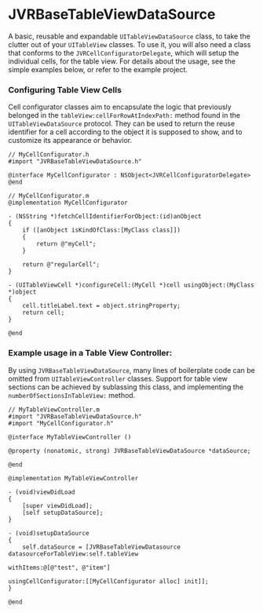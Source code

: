 JVRBaseTableViewDataSource
==========================

A basic, reusable and expandable `UITableViewDataSource` class, to take the clutter out of your `UITableView` classes. To use it, you will also need a class that conforms to the `JVRCellConfiguratorDelegate`, which will setup the individual cells, for the table view. For details about the usage, see the simple examples below, or refer to the example project.

### Configuring Table View Cells
Cell configurator classes aim to encapsulate the logic that previously belonged in the `tableView:cellForRowAtIndexPath:` method found in the `UITableViewDataSource` protocol. They can be used to return the reuse identifier for a cell according to the object it is supposed to show, and to customize its appearance or behavior.

```objc
// MyCellConfigurator.h
#import "JVRBaseTableViewDataSource.h"

@interface MyCellConfigurator : NSObject<JVRCellConfiguratorDelegate>
@end

// MyCellConfigurator.m
@implementation MyCellConfigurator

- (NSString *)fetchCellIdentifierForObject:(id)anObject
{
    if ([anObject isKindOfClass:[MyClass class]])
    {
        return @"myCell";
    }

    return @"regularCell";
}

- (UITableViewCell *)configureCell:(MyCell *)cell usingObject:(MyClass *)object
{
    cell.titleLabel.text = object.stringProperty;
    return cell;
}

@end

```

### Example usage in a Table View Controller:
By using `JVRBaseTableViewDataSource`, many lines of boilerplate code can be omitted from `UITableViewController` classes. Support for table view sections can be achieved by sublassing this class, and implementing the `numberOfSectionsInTableView:` method. 

```objc
// MyTableViewController.m
#import "JVRBaseTableViewDataSource.h"
#import "MyCellConfigurator.h"

@interface MyTableViewController ()

@property (nonatomic, strong) JVRBaseTableViewDataSource *dataSource;

@end

@implementation MyTableViewController

- (void)viewDidLoad
{
    [super viewDidLoad];
    [self setupDataSource];
}

- (void)setupDataSource
{
    self.dataSource = [JVRBaseTableViewDatasource datasourceForTableView:self.tableView
                                                               withItems:@[@"test", @"item"]
                                                   usingCellConfigurator:[[MyCellConfigurator alloc] init]];
}

@end
```
